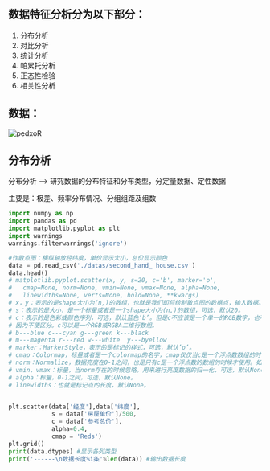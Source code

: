 ## 数据特征分析分为以下部分：

1. 分布分析
2. 对比分析
3. 统计分析
4. 帕累托分析
5. 正态性检验
6. 相关性分析

## 数据：

![pedxoR](https://oss.images.shujudaka.com/uPic/pedxoR.jpg)

## 分布分析

分布分析 --> 研究数据的分布特征和分布类型，分定量数据、定性数据

主要是：极差、频率分布情况、分组组距及组数

```python
import numpy as np
import pandas as pd
import matplotlib.pyplot as plt
import warnings
warnings.filterwarnings('ignore')
```

```python
#作散点图：横纵轴放经纬度，单价显示大小，总价显示颜色
data = pd.read_csv('./datas/second_hand_ house.csv')
data.head()
# matplotlib.pyplot.scatter(x, y, s=20, c='b', marker='o', 
# 	cmap=None, norm=None, vmin=None, vmax=None, alpha=None, 
# 	linewidths=None, verts=None, hold=None, **kwargs)
# x，y：表示的是shape大小为(n,)的数组，也就是我们即将绘制散点图的数据点，输入数据。
# s：表示的是大小，是一个标量或者是一个shape大小为(n,)的数组，可选，默认20。
# c：表示的是色彩或颜色序列，可选，默认蓝色’b’。但是c不应该是一个单一的RGB数字，也不应该是一个RGBA的序列，
# 因为不便区分。c可以是一个RGB或RGBA二维行数组。
# b---blue c---cyan g---green k---black
# m---magenta r---red w---white  y---byellow
# marker：MarkerStyle，表示的是标记的样式，可选，默认’o’。
# cmap：Colormap，标量或者是一个colormap的名字，cmap仅仅当c是一个浮点数数组的时候才使用。如果没有申明就是image.cmap，可选，默认None。
# norm：Normalize，数据亮度在0-1之间，也是只有c是一个浮点数的数组的时候才使用。如果没有申明，就是默认None。
# vmin，vmax：标量，当norm存在的时候忽略。用来进行亮度数据的归一化，可选，默认None。
# alpha：标量，0-1之间，可选，默认None。
# linewidths：也就是标记点的长度，默认None。


plt.scatter(data['经度'],data['纬度'],
            s = data['房屋单价']/500,
            c = data['参考总价'],
            alpha=0.4,
            cmap = 'Reds')
plt.grid()
print(data.dtypes) #显示各列类型
print('------\n数据长度%i条'%len(data)) #输出数据长度

```